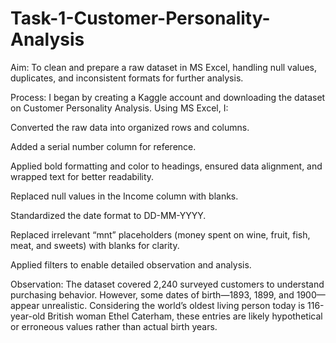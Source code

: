 # Task-1-Customer-Personality-Analysis
Aim:
To clean and prepare a raw dataset in MS Excel, handling null values, duplicates, and inconsistent formats for further analysis.

Process:
I began by creating a Kaggle account and downloading the dataset on Customer Personality Analysis. Using MS Excel, I:

Converted the raw data into organized rows and columns.

Added a serial number column for reference.

Applied bold formatting and color to headings, ensured data alignment, and wrapped text for better readability.

Replaced null values in the Income column with blanks.

Standardized the date format to DD-MM-YYYY.

Replaced irrelevant “mnt” placeholders (money spent on wine, fruit, fish, meat, and sweets) with blanks for clarity.

Applied filters to enable detailed observation and analysis.

Observation:
The dataset covered 2,240 surveyed customers to understand purchasing behavior. However, some dates of birth—1893, 1899, and 1900—appear unrealistic. Considering the world’s oldest living person today is 116-year-old British woman Ethel Caterham, these entries are likely hypothetical or erroneous values rather than actual birth years.
